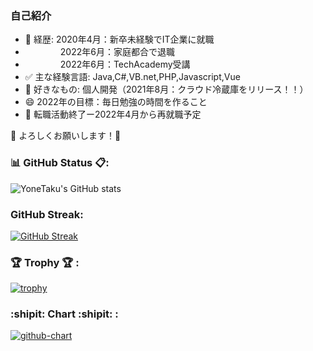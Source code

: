### 自己紹介

- 💬 経歴: 2020年4月：新卒未経験でIT企業に就職
- 　　　　2022年6月：家庭都合で退職
- 　　　　2022年6月：TechAcademy受講 　　　　
- ✅ 主な経験言語: Java,C#,VB.net,PHP,Javascript,Vue
- 🥰 好きなもの: 個人開発（2021年8月：クラウド冷蔵庫をリリース！！）
- 😄 2022年の目標：毎日勉強の時間を作ること
- 😤 転職活動終了ー2022年4月から再就職予定

🙇 よろしくお願いします！🙇

### 📊 GitHub Status 📋:
![YoneTaku's GitHub stats](https://github-readme-stats.vercel.app/api?custom_title=YoneTaku's%20GitHub%20Status&username=yonetaku0519&count_private=true&show_icons=true&theme=radical)



### GitHub Streak:
[![GitHub Streak](http://github-readme-streak-stats.herokuapp.com?user=yonetaku0519&theme=onedark_duo)](https://git.io/streak-stats)


### 🏆 Trophy 🏆 :

[![trophy](https://github-profile-trophy.vercel.app/?username=yoshinori-koide&no-frame=true&theme=onedark&row=2&column=4)](https://github.com/ryo-ma/github-profile-trophy)

### :shipit: Chart :shipit: :

[![github-chart](https://github-chart.vercel.app/api?user=yonetaku0519)](https://github.com/rokumura7/github-chart)




